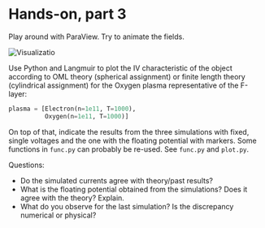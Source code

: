 # Hands-on, part 3

Play around with ParaView. Try to animate the fields.

![Visualizatio](handson3.gif)

Use Python and Langmuir to plot the IV characteristic of the object according
to OML theory (spherical assignment) or finite length theory (cylindrical
assignment) for the Oxygen plasma representative of the F-layer:

```python
plasma = [Electron(n=1e11, T=1000),
          Oxygen(n=1e11, T=1000)]
```

On top of that, indicate the results from the three simulations with fixed,
single voltages and the one with the floating potential with markers. Some
functions in `func.py` can probably be re-used. See `func.py` and `plot.py`.

Questions:

- Do the simulated currents agree with theory/past results?
- What is the floating potential obtained from the simulations? Does it agree with the theory? Explain.
- What do you observe for the last simulation? Is the discrepancy numerical or physical?
